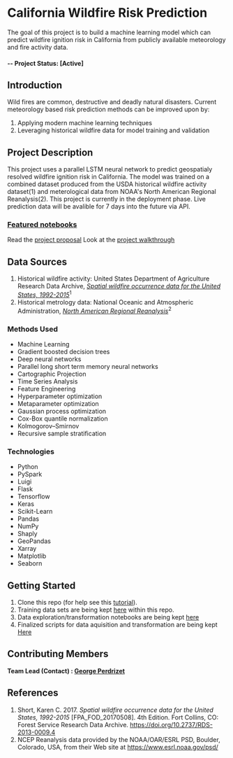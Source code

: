 # California Wildfire Risk Prediction

The goal of this project is to build a machine learning model which can predict wildfire ignition risk in California from publicly available meteorology and fire activity data.

#### -- Project Status: [Active]

## Introduction

Wild fires are common, destructive and deadly natural disasters. Current meteorology based risk prediction methods can be improved upon by: 

1. Applying modern machine learning techniques
2. Leveraging historical wildfire data for model training and validation

## Project Description

This project uses a parallel LSTM neural network to predict geospatialy resolved wildfire ignition risk in California. The model was trained on a combined dataset produced from the USDA historical wildfire activity dataset(1) and meterological data from NOAA's North American Regional Reanalysis(2). This project is currently in the deployment phase. Live prediction data will be avalible for 7 days into the future via API.

### [Featured notebooks](https://github.com/gperdrizet/wildfire_production/tree/master/notebooks)

Read the [project proposal](https://github.com/gperdrizet/wildfire_production/blob/master/project_info/project_proposal.md)
Look at the [project walkthrough](https://github.com/gperdrizet/wildfire_production/blob/master/project_info/project_walkthrough.ipynb)

## Data Sources
1. Historical wildfire activity: United States Department of Agriculture Research Data Archive, [*Spatial wildfire occurrence data for the United States, 1992-2015*](https://www.fs.usda.gov/rds/archive/catalog/RDS-2013-0009.4)<sup>1</sup>
2. Historical metrology data: National Oceanic and Atmospheric Administration, [*North American Regional Reanalysis*](https://catalog.data.gov/dataset/ncep-north-american-regional-reanalysis-narr)<sup>2</sup>


### Methods Used

* Machine Learning
* Gradient boosted decision trees
* Deep neural networks
* Parallel long short term memory neural networks
* Cartographic Projection
* Time Series Analysis
* Feature Engineering
* Hyperparameter optimization
* Metaparameter optimization
* Gaussian process optimization
* Cox-Box quantile normalization
* Kolmogorov–Smirnov
* Recursive sample stratification

### Technologies

* Python
* PySpark
* Luigi
* Flask
* Tensorflow
* Keras
* Scikit-Learn
* Pandas
* NumPy
* Shaply
* GeoPandas
* Xarray
* Matplotlib
* Seaborn

## Getting Started

1. Clone this repo (for help see this [tutorial](https://help.github.com/articles/cloning-a-repository/)).
2. Training data sets are being kept [here](https://github.com/gperdrizet/wildfire/tree/master/data/training_data/) within this repo.
3. Data exploration/transformation notebooks are being kept [here](https://github.com/gperdrizet/wildfire/tree/master/notebooks)
4. Finalized scripts for data aquisition and transformation are being kept [Here](https://github.com/gperdrizet/wildfire/tree/master/python)  


## Contributing Members

**Team Lead (Contact) : [George Perdrizet](https://github.com/gperdrizet)**

## References
1. Short, Karen C. 2017. *Spatial wildfire occurrence data for the United States, 1992-2015* [FPA_FOD_20170508]. 4th Edition. Fort Collins, CO: Forest Service Research Data Archive. https://doi.org/10.2737/RDS-2013-0009.4
2. NCEP Reanalysis data provided by the NOAA/OAR/ESRL PSD, Boulder, Colorado, USA, from their Web site at https://www.esrl.noaa.gov/psd/
